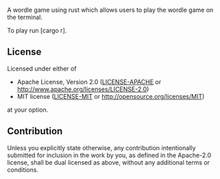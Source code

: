 
A wordle game using rust which allows users to play the wordle game on the terminal. 

To play run [cargo r].


## License

Licensed under either of

 * Apache License, Version 2.0
   ([LICENSE-APACHE](LICENSE-APACHE) or http://www.apache.org/licenses/LICENSE-2.0)
 * MIT license
   ([LICENSE-MIT](LICENSE-MIT) or http://opensource.org/licenses/MIT)

at your option.

## Contribution

Unless you explicitly state otherwise, any contribution intentionally submitted
for inclusion in the work by you, as defined in the Apache-2.0 license, shall be
dual licensed as above, without any additional terms or conditions.

[1grams]: https://storage.googleapis.com/books/ngrams/books/20200217/eng/eng-1-ngrams_exports.html